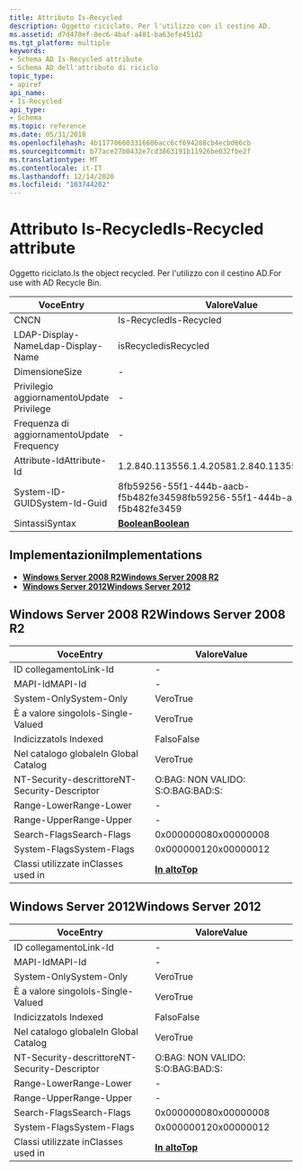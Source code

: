 ```yaml
---
title: Attributo Is-Recycled
description: Oggetto riciclato. Per l'utilizzo con il cestino AD.
ms.assetid: d7d470ef-0ec6-4baf-a481-ba63efe451d2
ms.tgt_platform: multiple
keywords:
- Schema AD Is-Recycled attribute
- Schema AD dell'attributo di riciclo
topic_type:
- apiref
api_name:
- Is-Recycled
api_type:
- Schema
ms.topic: reference
ms.date: 05/31/2018
ms.openlocfilehash: 4b117706603316606acc6cf694288cb4ecbd66cb
ms.sourcegitcommit: b77ace27b0432e7cd3863191b11926be032fbe2f
ms.translationtype: MT
ms.contentlocale: it-IT
ms.lasthandoff: 12/14/2020
ms.locfileid: "103744202"
---
```

# <a name="is-recycled-attribute"></a><span data-ttu-id="c3676-106">Attributo Is-Recycled</span><span class="sxs-lookup"><span data-stu-id="c3676-106">Is-Recycled attribute</span></span>

<span data-ttu-id="c3676-107">Oggetto riciclato.</span><span class="sxs-lookup"><span data-stu-id="c3676-107">Is the object recycled.</span></span> <span data-ttu-id="c3676-108">Per l'utilizzo con il cestino AD.</span><span class="sxs-lookup"><span data-stu-id="c3676-108">For use with AD Recycle Bin.</span></span>



| <span data-ttu-id="c3676-109">Voce</span><span class="sxs-lookup"><span data-stu-id="c3676-109">Entry</span></span> | <span data-ttu-id="c3676-110">Valore</span><span class="sxs-lookup"><span data-stu-id="c3676-110">Value</span></span> |
|-------------------|--------------------------------------|
| <span data-ttu-id="c3676-111">CN</span><span class="sxs-lookup"><span data-stu-id="c3676-111">CN</span></span>                | <span data-ttu-id="c3676-112">Is-Recycled</span><span class="sxs-lookup"><span data-stu-id="c3676-112">Is-Recycled</span></span>                          |
| <span data-ttu-id="c3676-113">LDAP-Display-Name</span><span class="sxs-lookup"><span data-stu-id="c3676-113">Ldap-Display-Name</span></span> | <span data-ttu-id="c3676-114">isRecycled</span><span class="sxs-lookup"><span data-stu-id="c3676-114">isRecycled</span></span>                           |
| <span data-ttu-id="c3676-115">Dimensione</span><span class="sxs-lookup"><span data-stu-id="c3676-115">Size</span></span>              | \-                                   |
| <span data-ttu-id="c3676-116">Privilegio aggiornamento</span><span class="sxs-lookup"><span data-stu-id="c3676-116">Update Privilege</span></span>  | \-                                   |
| <span data-ttu-id="c3676-117">Frequenza di aggiornamento</span><span class="sxs-lookup"><span data-stu-id="c3676-117">Update Frequency</span></span>  | \-                                   |
| <span data-ttu-id="c3676-118">Attribute-Id</span><span class="sxs-lookup"><span data-stu-id="c3676-118">Attribute-Id</span></span>      | <span data-ttu-id="c3676-119">1.2.840.113556.1.4.2058</span><span class="sxs-lookup"><span data-stu-id="c3676-119">1.2.840.113556.1.4.2058</span></span>              |
| <span data-ttu-id="c3676-120">System-ID-GUID</span><span class="sxs-lookup"><span data-stu-id="c3676-120">System-Id-Guid</span></span>    | <span data-ttu-id="c3676-121">8fb59256-55f1-444b-aacb-f5b482fe3459</span><span class="sxs-lookup"><span data-stu-id="c3676-121">8fb59256-55f1-444b-aacb-f5b482fe3459</span></span> |
| <span data-ttu-id="c3676-122">Sintassi</span><span class="sxs-lookup"><span data-stu-id="c3676-122">Syntax</span></span>            | [<span data-ttu-id="c3676-123">**Boolean**</span><span class="sxs-lookup"><span data-stu-id="c3676-123">**Boolean**</span></span>](s-boolean.md)         |



## <a name="implementations"></a><span data-ttu-id="c3676-124">Implementazioni</span><span class="sxs-lookup"><span data-stu-id="c3676-124">Implementations</span></span>

-   [<span data-ttu-id="c3676-125">**Windows Server 2008 R2**</span><span class="sxs-lookup"><span data-stu-id="c3676-125">**Windows Server 2008 R2**</span></span>](#windows-server-2008-r2)
-   [<span data-ttu-id="c3676-126">**Windows Server 2012**</span><span class="sxs-lookup"><span data-stu-id="c3676-126">**Windows Server 2012**</span></span>](#windows-server-2012)

## <a name="windows-server-2008-r2"></a><span data-ttu-id="c3676-127">Windows Server 2008 R2</span><span class="sxs-lookup"><span data-stu-id="c3676-127">Windows Server 2008 R2</span></span>



| <span data-ttu-id="c3676-128">Voce</span><span class="sxs-lookup"><span data-stu-id="c3676-128">Entry</span></span> | <span data-ttu-id="c3676-129">Valore</span><span class="sxs-lookup"><span data-stu-id="c3676-129">Value</span></span> |
|------------------------|---------------------------------|
| <span data-ttu-id="c3676-130">ID collegamento</span><span class="sxs-lookup"><span data-stu-id="c3676-130">Link-Id</span></span>                | \-                              |
| <span data-ttu-id="c3676-131">MAPI-Id</span><span class="sxs-lookup"><span data-stu-id="c3676-131">MAPI-Id</span></span>                | \-                              |
| <span data-ttu-id="c3676-132">System-Only</span><span class="sxs-lookup"><span data-stu-id="c3676-132">System-Only</span></span>            | <span data-ttu-id="c3676-133">Vero</span><span class="sxs-lookup"><span data-stu-id="c3676-133">True</span></span>                            |
| <span data-ttu-id="c3676-134">È a valore singolo</span><span class="sxs-lookup"><span data-stu-id="c3676-134">Is-Single-Valued</span></span>       | <span data-ttu-id="c3676-135">Vero</span><span class="sxs-lookup"><span data-stu-id="c3676-135">True</span></span>                            |
| <span data-ttu-id="c3676-136">Indicizzato</span><span class="sxs-lookup"><span data-stu-id="c3676-136">Is Indexed</span></span>             | <span data-ttu-id="c3676-137">Falso</span><span class="sxs-lookup"><span data-stu-id="c3676-137">False</span></span>                           |
| <span data-ttu-id="c3676-138">Nel catalogo globale</span><span class="sxs-lookup"><span data-stu-id="c3676-138">In Global Catalog</span></span>      | <span data-ttu-id="c3676-139">Vero</span><span class="sxs-lookup"><span data-stu-id="c3676-139">True</span></span>                            |
| <span data-ttu-id="c3676-140">NT-Security-descrittore</span><span class="sxs-lookup"><span data-stu-id="c3676-140">NT-Security-Descriptor</span></span> | <span data-ttu-id="c3676-141">O:BAG: NON VALIDO: S:</span><span class="sxs-lookup"><span data-stu-id="c3676-141">O:BAG:BAD:S:</span></span>                    |
| <span data-ttu-id="c3676-142">Range-Lower</span><span class="sxs-lookup"><span data-stu-id="c3676-142">Range-Lower</span></span>            | \-                              |
| <span data-ttu-id="c3676-143">Range-Upper</span><span class="sxs-lookup"><span data-stu-id="c3676-143">Range-Upper</span></span>            | \-                              |
| <span data-ttu-id="c3676-144">Search-Flags</span><span class="sxs-lookup"><span data-stu-id="c3676-144">Search-Flags</span></span>           | <span data-ttu-id="c3676-145">0x00000008</span><span class="sxs-lookup"><span data-stu-id="c3676-145">0x00000008</span></span>                      |
| <span data-ttu-id="c3676-146">System-Flags</span><span class="sxs-lookup"><span data-stu-id="c3676-146">System-Flags</span></span>           | <span data-ttu-id="c3676-147">0x00000012</span><span class="sxs-lookup"><span data-stu-id="c3676-147">0x00000012</span></span>                      |
| <span data-ttu-id="c3676-148">Classi utilizzate in</span><span class="sxs-lookup"><span data-stu-id="c3676-148">Classes used in</span></span>        | [<span data-ttu-id="c3676-149">**In alto**</span><span class="sxs-lookup"><span data-stu-id="c3676-149">**Top**</span></span>](c-top.md)<br/> |



## <a name="windows-server-2012"></a><span data-ttu-id="c3676-150">Windows Server 2012</span><span class="sxs-lookup"><span data-stu-id="c3676-150">Windows Server 2012</span></span>



| <span data-ttu-id="c3676-151">Voce</span><span class="sxs-lookup"><span data-stu-id="c3676-151">Entry</span></span> | <span data-ttu-id="c3676-152">Valore</span><span class="sxs-lookup"><span data-stu-id="c3676-152">Value</span></span> |
|------------------------|---------------------------------|
| <span data-ttu-id="c3676-153">ID collegamento</span><span class="sxs-lookup"><span data-stu-id="c3676-153">Link-Id</span></span>                | \-                              |
| <span data-ttu-id="c3676-154">MAPI-Id</span><span class="sxs-lookup"><span data-stu-id="c3676-154">MAPI-Id</span></span>                | \-                              |
| <span data-ttu-id="c3676-155">System-Only</span><span class="sxs-lookup"><span data-stu-id="c3676-155">System-Only</span></span>            | <span data-ttu-id="c3676-156">Vero</span><span class="sxs-lookup"><span data-stu-id="c3676-156">True</span></span>                            |
| <span data-ttu-id="c3676-157">È a valore singolo</span><span class="sxs-lookup"><span data-stu-id="c3676-157">Is-Single-Valued</span></span>       | <span data-ttu-id="c3676-158">Vero</span><span class="sxs-lookup"><span data-stu-id="c3676-158">True</span></span>                            |
| <span data-ttu-id="c3676-159">Indicizzato</span><span class="sxs-lookup"><span data-stu-id="c3676-159">Is Indexed</span></span>             | <span data-ttu-id="c3676-160">Falso</span><span class="sxs-lookup"><span data-stu-id="c3676-160">False</span></span>                           |
| <span data-ttu-id="c3676-161">Nel catalogo globale</span><span class="sxs-lookup"><span data-stu-id="c3676-161">In Global Catalog</span></span>      | <span data-ttu-id="c3676-162">Vero</span><span class="sxs-lookup"><span data-stu-id="c3676-162">True</span></span>                            |
| <span data-ttu-id="c3676-163">NT-Security-descrittore</span><span class="sxs-lookup"><span data-stu-id="c3676-163">NT-Security-Descriptor</span></span> | <span data-ttu-id="c3676-164">O:BAG: NON VALIDO: S:</span><span class="sxs-lookup"><span data-stu-id="c3676-164">O:BAG:BAD:S:</span></span>                    |
| <span data-ttu-id="c3676-165">Range-Lower</span><span class="sxs-lookup"><span data-stu-id="c3676-165">Range-Lower</span></span>            | \-                              |
| <span data-ttu-id="c3676-166">Range-Upper</span><span class="sxs-lookup"><span data-stu-id="c3676-166">Range-Upper</span></span>            | \-                              |
| <span data-ttu-id="c3676-167">Search-Flags</span><span class="sxs-lookup"><span data-stu-id="c3676-167">Search-Flags</span></span>           | <span data-ttu-id="c3676-168">0x00000008</span><span class="sxs-lookup"><span data-stu-id="c3676-168">0x00000008</span></span>                      |
| <span data-ttu-id="c3676-169">System-Flags</span><span class="sxs-lookup"><span data-stu-id="c3676-169">System-Flags</span></span>           | <span data-ttu-id="c3676-170">0x00000012</span><span class="sxs-lookup"><span data-stu-id="c3676-170">0x00000012</span></span>                      |
| <span data-ttu-id="c3676-171">Classi utilizzate in</span><span class="sxs-lookup"><span data-stu-id="c3676-171">Classes used in</span></span>        | [<span data-ttu-id="c3676-172">**In alto**</span><span class="sxs-lookup"><span data-stu-id="c3676-172">**Top**</span></span>](c-top.md)<br/> |



 

 





